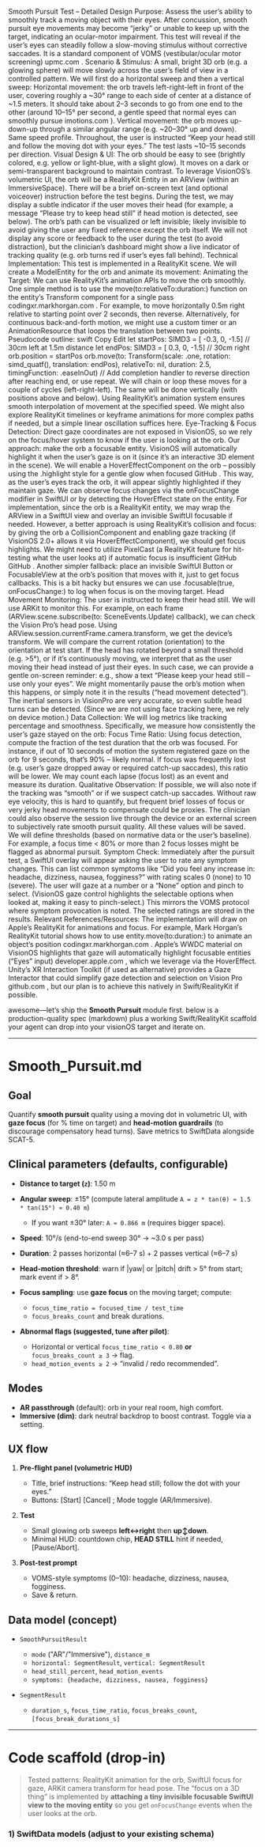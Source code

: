 Smooth Pursuit Test – Detailed Design
Purpose: Assess the user’s ability to smoothly track a moving object with their eyes. After concussion, smooth pursuit eye movements may become “jerky” or unable to keep up with the target, indicating an ocular-motor impairment. This test will reveal if the user’s eyes can steadily follow a slow-moving stimulus without corrective saccades. It is a standard component of VOMS (vestibular/ocular motor screening)
upmc.com
. Scenario & Stimulus: A small, bright 3D orb (e.g. a glowing sphere) will move slowly across the user’s field of view in a controlled pattern. We will first do a horizontal sweep and then a vertical sweep:
Horizontal movement: the orb travels left-right-left in front of the user, covering roughly a ~30° range to each side of center at a distance of ~1.5 meters. It should take about 2–3 seconds to go from one end to the other (around 10–15° per second, a gentle speed that normal eyes can smoothly pursue
imotions.com
).
Vertical movement: the orb moves up-down-up through a similar angular range (e.g. ~20–30° up and down). Same speed profile.
Throughout, the user is instructed “Keep your head still and follow the moving dot with your eyes.” The test lasts ~10–15 seconds per direction.
Visual Design & UI: The orb should be easy to see (brightly colored, e.g. yellow or light-blue, with a slight glow). It moves on a dark or semi-transparent background to maintain contrast. To leverage VisionOS’s volumetric UI, the orb will be a RealityKit Entity in an ARView (within an ImmersiveSpace). There will be a brief on-screen text (and optional voiceover) instruction before the test begins. During the test, we may display a subtle indicator if the user moves their head (for example, a message “Please try to keep head still” if head motion is detected, see below). The orb’s path can be visualized or left invisible; likely invisible to avoid giving the user any fixed reference except the orb itself. We will not display any score or feedback to the user during the test (to avoid distraction), but the clinician’s dashboard might show a live indicator of tracking quality (e.g. orb turns red if user’s eyes fall behind). Technical Implementation: This test is implemented in a RealityKit scene. We will create a ModelEntity for the orb and animate its movement:
Animating the Target: We can use RealityKit’s animation APIs to move the orb smoothly. One simple method is to use the move(to:relativeTo:duration:) function on the entity’s Transform component for a single pass
codingxr.markhorgan.com
. For example, to move horizontally 0.5m right relative to starting point over 2 seconds, then reverse. Alternatively, for continuous back-and-forth motion, we might use a custom timer or an AnimationResource that loops the translation between two points. Pseudocode outline:
swift
Copy
Edit
let startPos: SIMD3<Float> = [ -0.3, 0, -1.5]  // 30cm left at 1.5m distance
let endPos:   SIMD3<Float> = [  0.3, 0, -1.5]  // 30cm right
orb.position = startPos
orb.move(to: Transform(scale: .one, rotation: simd_quatf(), translation: endPos), 
         relativeTo: nil, duration: 2.5, timingFunction: .easeInOut)
// Add completion handler to reverse direction after reaching end, or use repeat.
We will chain or loop these moves for a couple of cycles (left-right-left). The same will be done vertically (with positions above and below). Using RealityKit’s animation system ensures smooth interpolation of movement at the specified speed. We might also explore RealityKit timelines or keyframe animations for more complex paths if needed, but a simple linear oscillation suffices here.
Eye-Tracking & Focus Detection: Direct gaze coordinates are not exposed in VisionOS, so we rely on the focus/hover system to know if the user is looking at the orb. Our approach: make the orb a focusable entity. VisionOS will automatically highlight it when the user’s gaze is on it (since it’s an interactive 3D element in the scene). We will enable a HoverEffectComponent on the orb – possibly using the .highlight style for a gentle glow when focused
GitHub
. This way, as the user’s eyes track the orb, it will appear slightly highlighted if they maintain gaze. We can observe focus changes via the onFocusChange modifier in SwiftUI or by detecting the HoverEffect state on the entity. For implementation, since the orb is a RealityKit entity, we may wrap the ARView in a SwiftUI view and overlay an invisible SwiftUI focusable if needed. However, a better approach is using RealityKit’s collision and focus: by giving the orb a CollisionComponent and enabling gaze tracking (if VisionOS 2.0+ allows it via HoverEffectComponent), we should get focus highlights. We might need to utilize PixelCast (a RealityKit feature for hit-testing what the user looks at) if automatic focus is insufficient
GitHub
GitHub
. Another simpler fallback: place an invisible SwiftUI Button or FocusableView at the orb’s position that moves with it, just to get focus callbacks. This is a bit hacky but ensures we can use .focusable(true, onFocusChange:) to log when focus is on the moving target.
Head Movement Monitoring: The user is instructed to keep their head still. We will use ARKit to monitor this. For example, on each frame (ARView.scene.subscribe(to: SceneEvents.Update) callback), we can check the Vision Pro’s head pose. Using ARView.session.currentFrame.camera.transform, we get the device’s transform. We will compare the current rotation (orientation) to the orientation at test start. If the head has rotated beyond a small threshold (e.g. >5°), or if it’s continuously moving, we interpret that as the user moving their head instead of just their eyes. In such case, we can provide a gentle on-screen reminder: e.g., show a text “Please keep your head still – use only your eyes”. We might momentarily pause the orb’s motion when this happens, or simply note it in the results (“head movement detected”). The inertial sensors in VisionPro are very accurate, so even subtle head turns can be detected. (Since we are not using face tracking here, we rely on device motion.)
Data Collection: We will log metrics like tracking percentage and smoothness. Specifically, we measure how consistently the user’s gaze stayed on the orb:
Focus Time Ratio: Using focus detection, compute the fraction of the test duration that the orb was focused. For instance, if out of 10 seconds of motion the system registered gaze on the orb for 9 seconds, that’s 90% – likely normal. If focus was frequently lost (e.g. user’s gaze dropped away or required catch-up saccades), this ratio will be lower. We may count each lapse (focus lost) as an event and measure its duration.
Qualitative Observation: If possible, we will also note if the tracking was “smooth” or if we suspect catch-up saccades. Without raw eye velocity, this is hard to quantify, but frequent brief losses of focus or very jerky head movements to compensate could be proxies. The clinician could also observe the session live through the device or an external screen to subjectively rate smooth pursuit quality.
All these values will be saved. We will define thresholds (based on normative data or the user’s baseline). For example, a focus time < 80% or more than 2 focus losses might be flagged as abnormal pursuit.
Symptom Check: Immediately after the pursuit test, a SwiftUI overlay will appear asking the user to rate any symptom changes. This can list common symptoms like “Did you feel any increase in: headache, dizziness, nausea, fogginess?” with rating scales 0 (none) to 10 (severe). The user will gaze at a number or a “None” option and pinch to select. (VisionOS gaze control highlights the selectable options when looked at, making it easy to pinch-select.) This mirrors the VOMS protocol where symptom provocation is noted. The selected ratings are stored in the results.
Relevant References/Resources: The implementation will draw on Apple’s RealityKit for animations and focus. For example, Mark Horgan’s RealityKit tutorial shows how to use entity.move(to:duration:) to animate an object’s position
codingxr.markhorgan.com
. Apple’s WWDC material on VisionOS highlights that gaze will automatically highlight focusable entities (“Eyes” input)
developer.apple.com
, which we leverage via the HoverEffect. Unity’s XR Interaction Toolkit (if used as alternative) provides a Gaze Interactor that could simplify gaze detection and selection on Vision Pro
github.com
, but our plan is to achieve this natively in Swift/RealityKit if possible.


awesome—let’s ship the **Smooth Pursuit** module first. below is a production-quality spec (markdown) plus a working Swift/RealityKit scaffold your agent can drop into your visionOS target and iterate on.

---

# Smooth\_Pursuit.md

## Goal

Quantify **smooth pursuit** quality using a moving dot in volumetric UI, with **gaze focus** (for % time on target) and **head-motion guardrails** (to discourage compensatory head turns). Save metrics to SwiftData alongside SCAT-5.

## Clinical parameters (defaults, configurable)

* **Distance to target (`z`)**: 1.50 m
* **Angular sweep**: ±15° (compute lateral amplitude `A = z * tan(θ) ≈ 1.5 * tan(15°) ≈ 0.40 m`)

  * If you want ±30° later: `A ≈ 0.866 m` (requires bigger space).
* **Speed**: 10°/s (end-to-end sweep 30° → \~3.0 s per pass)
* **Duration**: 2 passes horizontal (≈6–7 s) + 2 passes vertical (≈6–7 s)
* **Head-motion threshold**: warn if |yaw| or |pitch| drift > 5° from start; mark event if > 8°.
* **Focus sampling**: use **gaze focus** on the moving target; compute:

  * `focus_time_ratio = focused_time / test_time`
  * `focus_breaks_count` and break durations.
* **Abnormal flags (suggested, tune after pilot)**:

  * Horizontal or vertical `focus_time_ratio < 0.80` **or** `focus_breaks_count ≥ 3` → flag.
  * `head_motion_events ≥ 2` → “invalid / redo recommended”.

## Modes

* **AR passthrough** (default): orb in your real room, high comfort.
* **Immersive (dim)**: dark neutral backdrop to boost contrast. Toggle via a setting.

## UX flow

1. **Pre-flight panel (volumetric HUD)**

   * Title, brief instructions: “Keep head still; follow the dot with your eyes.”
   * Buttons: \[Start] \[Cancel] ; Mode toggle (AR/Immersive).
2. **Test**

   * Small glowing orb sweeps **left↔︎right** then **up↕︎down**.
   * Minimal HUD: countdown chip, **HEAD STILL** hint if needed, \[Pause/Abort].
3. **Post-test prompt**

   * VOMS-style symptoms (0–10): headache, dizziness, nausea, fogginess.
   * Save & return.

## Data model (concept)

* `SmoothPursuitResult`

  * `mode` ("AR"/"Immersive"), `distance_m`
  * `horizontal: SegmentResult`, `vertical: SegmentResult`
  * `head_still_percent`, `head_motion_events`
  * `symptoms: {headache, dizziness, nausea, fogginess}`
* `SegmentResult`

  * `duration_s`, `focus_time_ratio`, `focus_breaks_count`, `[focus_break_durations_s]`

---

# Code scaffold (drop-in)

> Tested patterns: RealityKit animation for the orb, SwiftUI focus for gaze, ARKit camera transform for head pose. The “focus on a 3D thing” is implemented by **attaching a tiny invisible focusable SwiftUI view to the moving entity** so you get `onFocusChange` events when the user looks at the orb.

### 1) SwiftData models (adjust to your existing schema)
